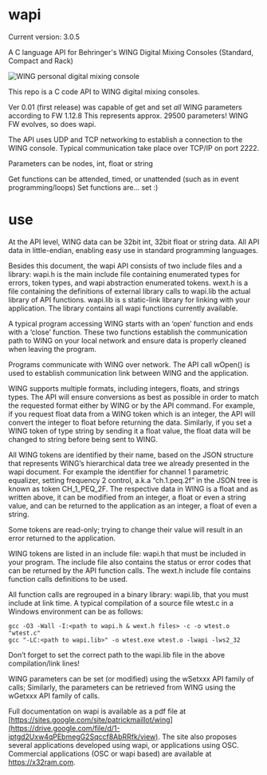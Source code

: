 # wapi
Current version: 3.0.5

A C language API for Behringer's WING Digital Mixing Consoles (Standard, Compact and Rack)


![WING personal digital mixing console](https://mediadl.musictribe.com/media/PLM/data/images/products/P0BV2/2000Wx2000H/Image_BE_P0BV2_WING_Top_XL.png)

This repo is a C code API to WING digital mixing consoles. 

Ver 0.01 (first release) was capable of get and set *all* WING parameters according to FW 1.12.8
This represents approx. 29500 parameters! WING FW evolves, so does wapi.

The API uses UDP and TCP networking to establish a connection to the WING console. Typical communication take place over TCP/IP on port 2222.

Parameters can be nodes, int, float or string

Get functions can be attended, timed, or unattended (such as in event programming/loops)
Set functions are... set :)

# use
At the API level, WING data can be 32bit int, 32bit float or string data. All API data in little-endian, enabling easy use in standard programming languages.

Besides this document, the wapi API consists of two include files and a library:
wapi.h is the main include file containing enumerated types for errors, token types, and wapi abstraction enumerated tokens.
wext.h is a file containing the definitions of external library calls to wapi.lib the actual library of API functions.
wapi.lib is s static-link library for linking with your application. The library contains all wapi functions currently available.

A typical program accessing WING starts with an ‘open’ function and ends with a ‘close’ function. These two functions establish the communication path to WING on your local network and ensure data is properly cleaned when leaving the program.

Programs communicate with WING over network. The API call wOpen() is used to establish communication link between WING and the application. 

WING supports multiple formats, including integers, floats, and strings types. The API will ensure conversions as best as possible in order to match the requested format either by WING or by the API command. For example, if you request float data from a WING token which is an integer, the API will convert the integer to float before returning the data. Similarly, if you set a WING token of type string by sending it a float value, the float data will be changed to string before being sent to WING.

All WING tokens are identified by their name, based on the JSON structure that represents WING’s hierarchical data tree we already presented in the wapi document.
For example the identifier for channel 1 parametric equalizer, setting frequency 2 control, a.k.a “ch.1.peq.2f” in the JSON tree is known as token CH_1_PEQ_2F. The respective data in WING is a float and as written above, it can be modified from an integer, a float or even a string value, and can be returned to the application as an integer, a float of even a string.

Some tokens are read-only; trying to change their value will result in an error returned to the application.

WING tokens are listed in an include file: wapi.h that must be included in your program. The include file also contains the status or error codes that can be returned by the API function calls. The wext.h include file contains function calls definitions to be used.

All function calls are regrouped in a binary library: wapi.lib, that you must include at link time. 
A typical compilation of a source file wtest.c in a Windows environment can be as follows:

    gcc -O3 -Wall -I:<path to wapi.h & wext.h files> -c -o wtest.o "wtest.c" 
    gcc "-LC:<path to wapi.lib>" -o wtest.exe wtest.o -lwapi -lws2_32

Don’t forget to set the correct path to the wapi.lib file in the above compilation/link lines!

WING parameters can be set (or modified) using the wSetxxx API family of calls; Similarly, the parameters can be retrieved from WING using the wGetxxx API family of calls. 


Full documentation on wapi is available as a pdf file at [https://sites.google.com/site/patrickmaillot/wing](https://drive.google.com/file/d/1-iptgd2Uxw4qPEbmegG2Sqccf8AbRRfk/view). The site also proposes several applications developed using wapi, or applications using OSC. Commercial applications (OSC or wapi based) are available at https://x32ram.com.



